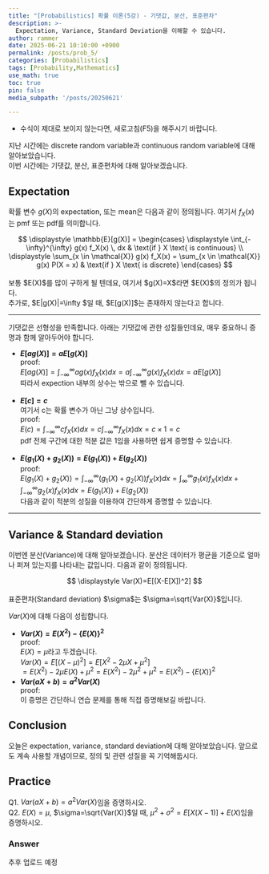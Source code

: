 ```yaml
---
title: "[Probabilistics] 확률 이론(5강) - 기댓값, 분산, 표준편차"
description: >-
  Expectation, Variance, Standard Deviation을 이해할 수 있습니다.
author: rammer
date: 2025-06-21 10:10:00 +0900
permalink: /posts/prob_5/
categories: [Probabilistics]
tags: [Probability,Mathematics]
use_math: true
toc: true
pin: false
media_subpath: '/posts/20250621'

---
```

  * 수식이 제대로 보이지 않는다면, 새로고침(F5)을 해주시기 바랍니다.  
  
  
 지난 시간에는 discrete random variable과 continuous random variable에 대해 알아보았습니다.<br>
 이번 시간에는 기댓값, 분산, 표준편차에 대해 알아보겠습니다.  
 


## **Expectation**
확률 변수 $g(X)$의 expectation, 또는 mean은 다음과 같이 정의됩니다. 여기서 $f_X(x)$는 pmf 또는 pdf를 의미합니다.<br>
<div align="center">
$$
\displaystyle
\mathbb{E}[g(X)] = 
\begin{cases}
\displaystyle \int_{-\infty}^{\infty} g(x) f_X(x) \, dx & \text{if } X \text{ is continuous} \\
\displaystyle \sum_{x \in \mathcal{X}} g(x) f_X(x) = \sum_{x \in \mathcal{X}} g(x) P(X = x) & \text{if } X \text{ is discrete}
\end{cases}
$$
</div>
<br>
보통 $E(X)$를 많이 구하게 될 텐데요, 여기서 $g(X)=X$라면 $E(X)$의 정의가 됩니다.<br>
추가로, $E|g(X)|=\infty $일 때, $E[g(X)]$는 존재하지 않는다고 합니다.<br>

---

기댓값은 선형성을 만족합니다. 아래는 기댓값에 관한 성질들인데요, 매우 중요하니 증명과 함께 알아두어야 합니다.<br>

 * __$E[ag(X)]=aE[g(X)]$__   
proof:<br>
$E[ag(X)]=\int_{-\infty }^{\infty }ag(x)f_X(x)dx=a\int_{-\infty }^{\infty }g(x)f_X(x)dx=aE[g(X)]$<br>
따라서 expection 내부의 상수는 밖으로 뺄 수 있습니다.<br><br>
 * __$E[c]=c$__  
여기서 c는 확률 변수가 아닌 그냥 상수입니다.<br>
proof:<br>
$E(c)=\int_{-\infty }^{\infty}cf_X(x)dx=c\int_{-\infty}^{\infty}f_X(x)dx=c\times 1=c$  
pdf 전체 구간에 대한 적분 값은 1임을 사용하면 쉽게 증명할 수 있습니다.<br><br>
 * __$E(g_1(X)+g_2(X))=E(g_1(X))+E(g_2(X))$__  
proof:<br>
$E(g_1(X)+g_2(X))=\int_{-\infty}^{\infty}(g_1(X)+g_2(X))f_X(x)dx=\int_{\infty}^{\infty}g_1(x)f_X(x)dx+\int_{-\infty}^{\infty}g_2(x)f_X(x)dx=E(g_1(X))+E(g_2(X))$   
다음과 같이 적분의 성질을 이용하여 간단하게 증명할 수 있습니다.

---

## **Variance & Standard deviation**  
이번엔 분산(Variance)에 대해 알아보겠습니다. 분산은 데이터가 평균을 기준으로 얼마나 퍼져 있는지를 나타내는 값입니다. 다음과 같이 정의됩니다. <br>
<div align="center">
$$
\displaystyle
Var(X)=E[(X-E[X])^2]
$$
</div>
<br>
표준편차(Standard deviation) $\sigma$는 $\sigma=\sqrt{Var(X)}$입니다.<br>

$Var(X)$에 대해 다음이 성립합니다.  
 * __$Var(X)=E(X^2)-\{E(X)\}^2$__  
proof:  
$E(X)=\mu$라고 두겠습니다.<br>
$Var(X)=E[(X-\mu)^2]=E[X^2-2\mu X+\mu^2]$<br>
$=E(X^2)-2\mu E(X)+\mu^2=E(X^2)-2\mu^2+\mu^2=E(X^2)-\{E(X)\}^2$<br>
 * __$Var(aX+b)=a^2Var(X)$__  
proof:  
이 증명은 간단하니 연습 문제를 통해 직접 증명해보길 바랍니다.<br>

## **Conclusion**
오늘은 expectation, variance, standard deviation에 대해 알아보았습니다. 앞으로도 계속 사용할 개념이므로, 정의 및 관련 성질을 꼭 기억해둡시다.<br>
## **Practice** 
Q1. $Var(aX+b)=a^2Var(X)$임을 증명하시오.  
Q2. $E(X)=\mu$, $\sigma=\sqrt{Var(X)}$일 때, $\mu^2+\sigma^2=E[X(X-1)]+E(X)$임을 증명하시오.  

### Answer 
추후 업로드 예정







